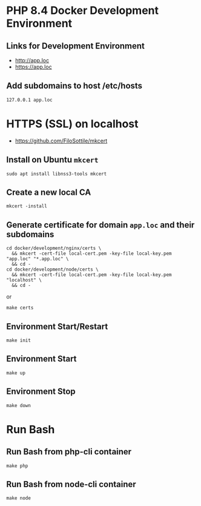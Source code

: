 # PHP 8.4 Docker Development Environment


## Links for Development Environment
- http://app.loc
- https://app.loc


## Add subdomains to host /etc/hosts
~~~shell
127.0.0.1 app.loc
~~~

# HTTPS (SSL) on localhost
- https://github.com/FiloSottile/mkcert

## Install on Ubuntu `mkcert`
~~~shell
sudo apt install libnss3-tools mkcert
~~~

## Create a new local CA
~~~shell
mkcert -install
~~~

## Generate certificate for domain `app.loc` and their subdomains
~~~shell
cd docker/development/nginx/certs \
  && mkcert -cert-file local-cert.pem -key-file local-key.pem "app.loc" "*.app.loc" \
  && cd -
cd docker/development/node/certs \
  && mkcert -cert-file local-cert.pem -key-file local-key.pem "localhost" \
  && cd -
~~~
or
~~~shell
make certs
~~~


## Environment Start/Restart
~~~shell
make init
~~~

## Environment Start
~~~shell
make up
~~~

## Environment Stop
~~~shell
make down
~~~


# Run Bash

## Run Bash from php-cli container
~~~shell
make php
~~~

## Run Bash from node-cli container
~~~shell
make node
~~~